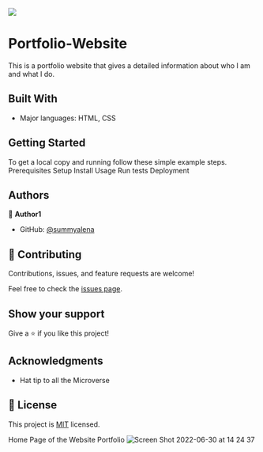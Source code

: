 ![](https://img.shields.io/badge/Microverse-blueviolet)

# Portfolio-Website
This is a portfolio website that gives a detailed information about who I am and what I do.


## Built With

- Major languages: HTML, CSS 



## Getting Started
To get a local copy and running follow these simple example steps.
Prerequisites
Setup
Install
Usage
Run tests
Deployment

## Authors

👤 **Author1**

- GitHub: [@summyalena](https://github.com/summyalena)

## 🤝 Contributing

Contributions, issues, and feature requests are welcome!

Feel free to check the [issues page](../../issues/).

## Show your support

Give a ⭐️ if you like this project!

## Acknowledgments

- Hat tip to all the Microverse 

## 📝 License

This project is [MIT](./MIT.md) licensed.

Home Page of the Website Portfolio
![Screen Shot 2022-06-30 at 14 24 37](https://user-images.githubusercontent.com/95056164/176688673-647f2ed5-7c71-4626-98b5-f4b750ec27d0.png)


